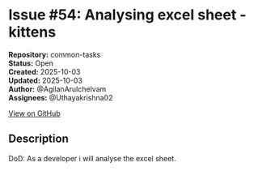 # Issue #54: Analysing excel sheet - kittens

**Repository:** common-tasks  
**Status:** Open  
**Created:** 2025-10-03  
**Updated:** 2025-10-03  
**Author:** @AgilanArulchelvam  
**Assignees:** @Uthayakrishna02  

[View on GitHub](https://github.com/Simtestlab/common-tasks/issues/54)

## Description

DoD:
As a developer i will analyse the excel sheet.